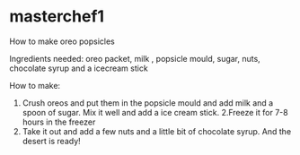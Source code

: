 # masterchef1
How to make oreo popsicles

Ingredients needed: oreo packet, milk , popsicle mould, sugar, nuts, chocolate syrup and a icecream stick

How to make:
1. Crush oreos and put them in the popsicle mould and add milk and a spoon of sugar. Mix it well and add a ice cream stick.
2.Freeze it for 7-8 hours in the freezer
3. Take it out and add a few nuts and a little bit of chocolate syrup.
And the desert is ready!
